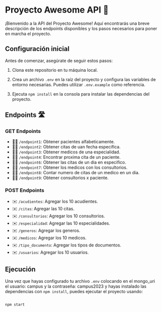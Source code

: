# Proyecto Awesome API 🚀

¡Bienvenido a la API del Proyecto Awesome! Aquí encontrarás una breve descripción de los endpoints disponibles y los pasos necesarios para poner en marcha el proyecto.

## Configuración inicial

Antes de comenzar, asegúrate de seguir estos pasos:

1. Clona este repositorio en tu máquina local.

2. Crea un archivo `.env` en la raíz del proyecto y configura las variables de entorno necesarias. Puedes utilizar `.env.example` como referencia.

3. Ejecuta `npm install` en la consola para instalar las dependencias del proyecto.

## Endpoints 🛣️

### GET Endpoints

- 🚶‍♂️ `/endpoint1`: Obtener pacientes alfabeticamente.
- 🚶‍♀️ `/endpoint2`: Obtener citas de uan fecha especifica.
- 🚶‍♂️ `/endpoint3`: Obtener medicos de una especialidad.
- 🚶‍♀️ `/endpoint4`: Encontrar proxima cita de un paciente.
- 🚶‍♂️ `/endpoint6`: Obtener las citas de un dia en especifico.
- 🚶‍♀️ `/endpoint7`: Obtener los medicos con los consultorios.
- 🚶‍♂️ `/endpoint8`: Contar numero de citas de un medico en un dia.
- 🚶‍♂️ `/endpoint9`: Obtener consultorios x paciente.

### POST Endpoints

- ✉️ `/acudientes`: Agregar los 10 acudientes. 
- ✉️ `/citas`: Agregar las 10 citas. 
- ✉️ `/consultorios`: Agregar los 10 consultorios. 
- ✉️ `/especialidad`: Agregar las 10 especialidades. 
- ✉️ `/generos`: Agregar los generos. 
- ✉️ `/medicos`: Agregar los 10 medicos. 
- ✉️ `/tipo_documento`: Agregar los tipos de documentos.  
- ✉️ `/usuarios`: Agregar los 10 usuarios. 

## Ejecución

Una vez que hayas configurado tu archivo `.env` colocando en el mongo_uri el usuario: campus y la contraseña: campus2023  y hayas instalado las dependencias con `npm install`, puedes ejecutar el proyecto usando:

```bash

npm start

